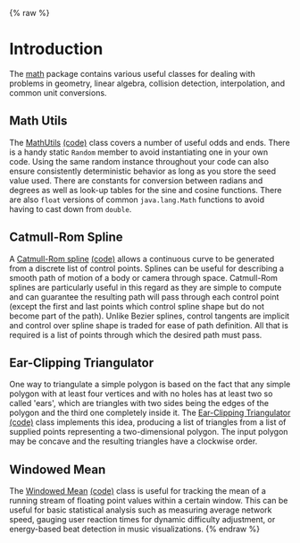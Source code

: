 {% raw %}
# Introduction #

The [math](https://github.com/libgdx/libgdx/tree/master/gdx/src/com/badlogic/gdx/math) package contains various useful classes for dealing with problems in geometry, linear algebra, collision detection, interpolation, and common unit conversions.


## Math Utils ##

The [MathUtils](http://libgdx.badlogicgames.com/nightlies/docs/api/com/badlogic/gdx/math/MathUtils.html)  [(code)](https://github.com/libgdx/libgdx/blob/master/gdx/src/com/badlogic/gdx/math/MathUtils.java) class covers a number of useful odds and ends. There is a handy static `Random` member to avoid instantiating one in your own code. Using the same random instance throughout your code can also ensure consistently deterministic behavior as long as you store the seed value used. There are constants for conversion between radians and degrees as well as look-up tables for the sine and cosine functions. There are also `float` versions of common `java.lang.Math` functions to avoid having to cast down from `double`.

## Catmull-Rom Spline ##

A [Catmull-Rom spline](http://libgdx.badlogicgames.com/nightlies/docs/api/com/badlogic/gdx/math/CatmullRomSpline.html) [(code)](https://github.com/libgdx/libgdx/blob/master/gdx/src/com/badlogic/gdx/math/CatmullRomSpline.java) allows a continuous curve to be generated from a discrete list of control points. Splines can be useful for describing a smooth path of motion of a body or camera through space. Catmull-Rom splines are particularly useful in this regard as they are simple to compute and can guarantee the resulting path will pass through each control point (except the first and last points which control spline shape but do not become part of the path). Unlike Bezier splines, control tangents are implicit and control over spline shape is traded for ease of path definition. All that is required is a list of points through which the desired path must pass.

## Ear-Clipping Triangulator ##

One way to triangulate a simple polygon is based on the fact that any simple polygon with at least four vertices and with no holes has at least two so called 'ears', which are triangles with two sides being the edges of the polygon and the third one completely inside it. The [Ear-Clipping Triangulator](http://libgdx.badlogicgames.com/nightlies/docs/api/com/badlogic/gdx/math/EarClippingTriangulator.html) [(code)](https://github.com/libgdx/libgdx/blob/master/gdx/src/com/badlogic/gdx/math/EarClippingTriangulator.java) class implements this idea, producing a list of triangles from a list of supplied points representing a two-dimensional polygon. The input polygon may be concave and the resulting triangles have a clockwise order.

## Windowed Mean ##

The [Windowed Mean](http://libgdx.badlogicgames.com/nightlies/docs/api/com/badlogic/gdx/math/WindowedMean.html) [(code)](https://github.com/libgdx/libgdx/blob/master/gdx/src/com/badlogic/gdx/math/WindowedMean.java) class is useful for tracking the mean of a running stream of floating point values within a certain window. This can be useful for basic statistical analysis such as measuring average network speed, gauging user reaction times for dynamic difficulty adjustment, or energy-based beat detection in music visualizations.
{% endraw %}